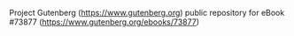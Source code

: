 Project Gutenberg (https://www.gutenberg.org) public repository for
eBook #73877 (https://www.gutenberg.org/ebooks/73877)
